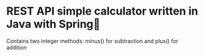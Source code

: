 # REST API simple calculator written in Java with Spring🌿
Contains two integer methods: minus() for subtraction and plus() for addition

